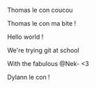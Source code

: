 
Thomas le con coucou

Thomas le con ma bite !

Hello world !

We're trying git at school

With the fabulous @Nek- <3

Dylann le con !